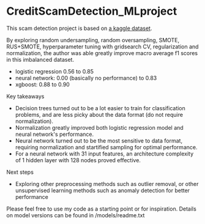 # CreditScamDetection_MLproject

This scam detection project is based on <a href="https://www.kaggle.com/code/janiobachmann/credit-fraud-dealing-with-imbalanced-datasets/data">a kaggle dataset<a>.

By exploring random undersampling, random oversampling, SMOTE, RUS+SMOTE, hyperparameter tuning with gridsearch CV, regularization and normalization, the author was able 
  greatly improve macro average f1 scores in this imbalanced dataset.

- logistic regression 0.56 to 0.85 
- neural network: 0.00 (basically no performance) to 0.83
- xgboost: 0.88 to 0.90

Key takeaways
- Decision trees turned out to be a lot easier to train for classification problems, and are less picky about the data format (do not require normalization).
- Normalization greatly improved both logistic regression model and neural network's performance.
- Neural network turned out to be the most sensitive to data format, requiring normalization and startified sampling for optimal performance.
- For a neural network with 31 input features, an architecture complexity of 1 hidden layer with 128 nodes proved effective.

Next steps
- Exploring other preprocessing methods such as outlier removal, or other unsupervised learning methods such as anomaly detection for better performance

 
 Please feel free to use my code as a starting point or for inspiration. Details on model versions can be found in /models/readme.txt

